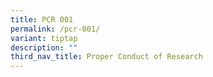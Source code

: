 ```yaml
---
title: PCR 001
permalink: /pcr-001/
variant: tiptap
description: ""
third_nav_title: Proper Conduct of Research
---
```

